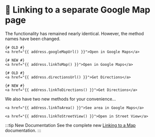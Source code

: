 # 🔧 Linking to a separate Google Map page

<update-message/>

The functionality has remained nearly identical. However, the method names have been changed.

```twig
{# OLD #}
<a href="{{ address.googleMapUrl() }}">Open in Google Maps</a>

{# NEW #}
<a href="{{ address.linkToMap() }}">Open in Google Maps</a>
```

```twig
{# OLD #}
<a href="{{ address.directionsUrl() }}">Get Directions</a>

{# NEW #}
<a href="{{ address.linkToDirections() }}">Get Directions</a>
```

We also have two new methods for your convenience...

```twig
<a href="{{ address.linkToArea() }}">See area in Google Maps</a>

<a href="{{ address.linkToStreetView() }}">Open in Street View</a>
```

:::tip New Documentation
See the complete new [Linking to a Map](/guides/linking-to-a-map/) documentation.
:::
